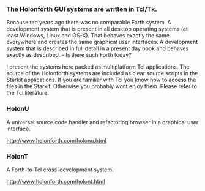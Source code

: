 ### The Holonforth GUI systems are written in Tcl/Tk. 
Because ten years ago there was no comparable Forth system. A development system that is present in all desktop operating systems (at least Windows, Linux and OS-X). That behaves exactly the same everywhere and creates the same graphical user interfaces. A development system that is described in full detail in a present day book and behaves exactly as described. - Is there such Forth today? 

I present the systems here packed as multiplatform Tcl applications. The source of the Holonforth systems are included as clear source scripts in the Starkit applications. If you are familiar with Tcl you know how to access the files in the Starkit. Otherwise you probably wont enjoy them. Please refer to the Tcl literature.
 
### HolonU
A universal source code handler and refactoring browser in a graphical user interface.

http://www.holonforth.com/holonu.html

### HolonT
A Forth-to-Tcl cross-development system.

http://www.holonforth.com/holont.html





